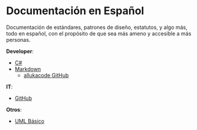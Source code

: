 Documentación en Español
========================

Documentación de estándares, patrones de diseño, estatutos, y algo más, todo
en español, con el propósito de que sea más ameno y accesible a más personas.

__Developer__:
  - [C#](Markdown)
  - [Markdown](Markdown)
    - [allukacode GitHub](MicrosoftDoc/cSharp.md)

__IT__:
  - [GitHub](Guias/GitHub)

__Otros__:
  - [UML Básico](Apuntes/UML/basico.md)
